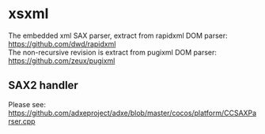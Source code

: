 # xsxml

The embedded xml SAX parser, extract from rapidxml DOM parser: https://github.com/dwd/rapidxml  
The non-recursive revision is extract from pugixml DOM parser: https://github.com/zeux/pugixml

## SAX2 handler
Please see: https://github.com/adxeproject/adxe/blob/master/cocos/platform/CCSAXParser.cpp

